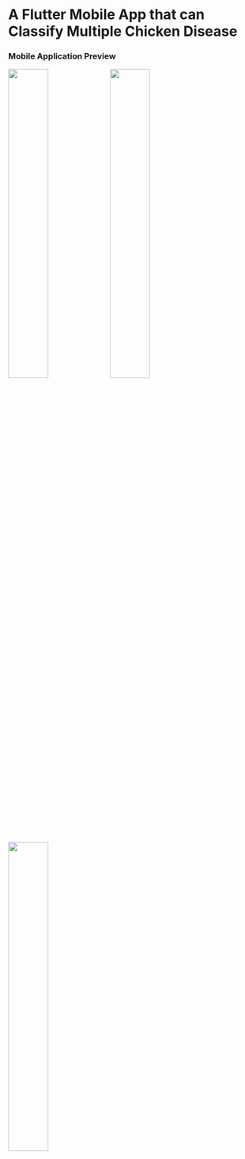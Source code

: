 # A Flutter Mobile App that can Classify Multiple Chicken Disease


### Mobile Application Preview
<img src="https://github.com/DarwinCamahalan/chicken-diesease-image-classification-flutter/assets/120079195/89a380ed-6dd9-47bd-a58b-1934c029e640" width=40% height=40%>

<img src="https://github.com/DarwinCamahalan/chicken-diesease-image-classification-flutter/assets/120079195/d1e47534-f38a-4145-a0bd-2c3bb2cad89b" width=40% height=40%>

<img src="https://github.com/DarwinCamahalan/chicken-diesease-image-classification-flutter/assets/120079195/bfe24584-cb66-4c83-80f0-38ae419329d0" width=40% height=40%>

